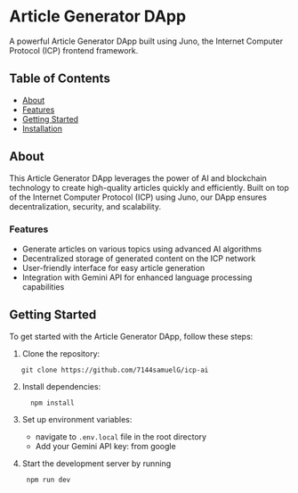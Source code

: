 # Article Generator DApp



A powerful Article Generator DApp built using Juno, the Internet Computer Protocol (ICP) frontend framework.

## Table of Contents

- [About](#about)
- [Features](#features)
- [Getting Started](#getting-started)
- [Installation](#installation)

## About

This Article Generator DApp leverages the power of AI and blockchain technology to create high-quality articles quickly and efficiently. Built on top of the Internet Computer Protocol (ICP) using Juno, our DApp ensures decentralization, security, and scalability.

### Features

- Generate articles on various topics using advanced AI algorithms
- Decentralized storage of generated content on the ICP network
- User-friendly interface for easy article generation
- Integration with Gemini API for enhanced language processing capabilities

## Getting Started

To get started with the Article Generator DApp, follow these steps:

1. Clone the repository:
```
   git clone https://github.com/7144samuelG/icp-ai

```


2. Install dependencies:
   ```
     npm install
   ```


3. Set up environment variables:
   - navigate to  `.env.local` file in the root directory
   - Add your Gemini API key: from google
  
   
4. Start the development server by running

   ```
    npm run dev
   ```
 
   

